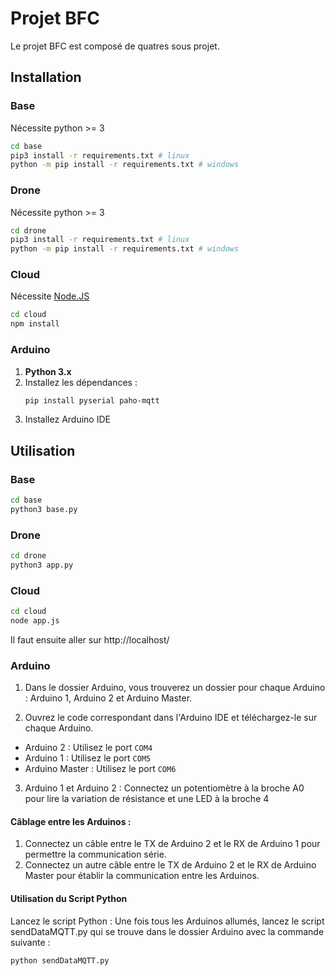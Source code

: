 # Projet BFC

Le projet BFC est composé de quatres sous projet.

## Installation
### Base
Nécessite python >= 3
```sh
cd base
pip3 install -r requirements.txt # linux
python -m pip install -r requirements.txt # windows
```
### Drone
Nécessite python >= 3
```sh
cd drone
pip3 install -r requirements.txt # linux
python -m pip install -r requirements.txt # windows
```
### Cloud
Nécessite [Node.JS](https://nodejs.org/fr)
```sh
cd cloud
npm install
```
### Arduino
1. **Python 3.x**
2. Installez les dépendances :
   ```bash
   pip install pyserial paho-mqtt
3. Installez Arduino IDE
## Utilisation
### Base
```sh
cd base
python3 base.py
```
### Drone
```sh
cd drone
python3 app.py
```
### Cloud
```sh
cd cloud
node app.js
```
Il faut ensuite aller sur http://localhost/
### Arduino
1. Dans le dossier Arduino, vous trouverez un dossier pour chaque Arduino : Arduino 1, Arduino 2 et Arduino Master.

2. Ouvrez le code correspondant dans l'Arduino IDE et téléchargez-le sur chaque Arduino.

- Arduino 2 : Utilisez le port `COM4`
- Arduino 1 : Utilisez le port `COM5`
- Arduino Master : Utilisez le port `COM6`

3. Arduino 1 et Arduino 2 : Connectez un potentiomètre à la broche A0 pour lire la variation de résistance et une LED à la broche 4

#### Câblage entre les Arduinos :

1. Connectez un câble entre le TX de Arduino 2 et le RX de Arduino 1 pour permettre la communication série.
2. Connectez un autre câble entre le TX de Arduino 2 et le RX de Arduino Master pour établir la communication entre les Arduinos.

#### Utilisation du Script Python
Lancez le script Python : Une fois tous les Arduinos allumés, lancez le script sendDataMQTT.py qui se trouve dans le dossier Arduino avec la commande suivante :
```
python sendDataMQTT.py
```